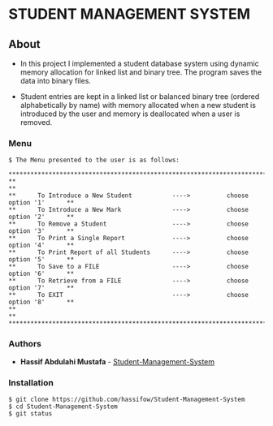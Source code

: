 # STUDENT MANAGEMENT SYSTEM

## About 

* In this project I implemented a student database system using dynamic memory allocation for linked list and binary tree. The program saves the data into binary files. 

* Student entries are kept in a linked list or balanced binary tree (ordered alphabetically by name) with memory allocated when a new student is introduced by the user and memory is deallocated when a user is removed.



### Menu
    $ The Menu presented to the user is as follows:

    **************************************************************************************
    **                                                                                  **
    **      To Introduce a New Student           ---->          choose  option '1'      **
    **      To Introduce a New Mark              ---->          choose  option '2'      **
    **      To Remove a Student                  ---->          choose  option '3'      **
    **      To Print a Single Report             ---->          choose  option '4'      **
    **      To Print Report of all Students      ---->          choose  option '5'      **
    **      To Save to a FILE                    ---->          choose  option '6'      **
    **      To Retrieve from a FILE              ---->          choose  option '7'      **
    **      To EXIT                              ---->          choose  option '8'      **
    **                                                                                  **
    **************************************************************************************


### Authors

   * **Hassif Abdulahi Mustafa** - [Student-Management-System](https://github.com/hassifow/Student-Management-System)

### Installation
    $ git clone https://github.com/hassifow/Student-Management-System
    $ cd Student-Management-System
    $ git status
    
    
